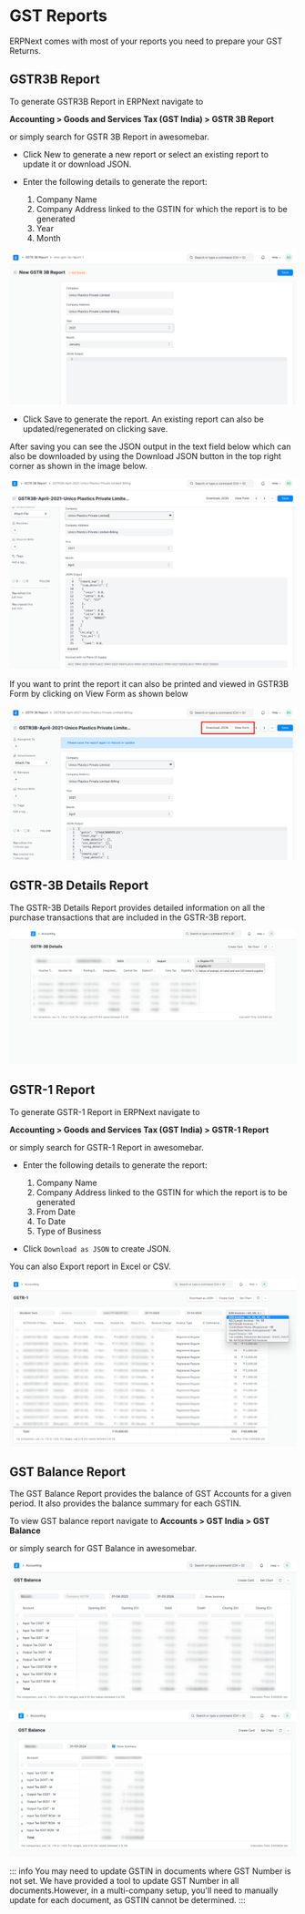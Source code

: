 # GST Reports

ERPNext comes with most of your reports you need to prepare your GST Returns.

## GSTR3B Report

To generate GSTR3B Report in ERPNext navigate to

**Accounting > Goods and Services Tax (GST India) > GSTR 3B Report**

or simply search for GSTR 3B Report in awesomebar.

- Click New to generate a new report or select an existing report to update it or download JSON.

- Enter the following details to generate the report:

    1. Company Name
    2. Company Address linked to the GSTIN for which the report is to be generated
    3. Year
    4. Month

![GSTR 3B Report](./assets/gstr_3b_input.png)

- Click Save to generate the report. An existing report can also be updated/regenerated on clicking save.

After saving you can see the JSON output in the text field below which can also be downloaded by using the Download JSON button in the top right corner as shown in the image below.

![GSTR 3B With JSON](./assets/gstr_3b_report.png)

If you want to print the report it can also be printed and viewed in GSTR3B Form by clicking on View Form as shown below

![Download Option in GSTR 3B](./assets/gstr_3b_download.png)

## GSTR-3B Details Report

The GSTR-3B Details Report provides detailed information on all the purchase transactions that are included in the GSTR-3B report.

![GSTR-3B Details Report](./assets/gstr_3b_details_report.png)

## GSTR-1 Report

To generate GSTR-1 Report in ERPNext navigate to

**Accounting > Goods and Services Tax (GST India) > GSTR-1 Report**

or simply search for GSTR-1 Report in awesomebar.

- Enter the following details to generate the report:

    1. Company Name
    2. Company Address linked to the GSTIN for which the report is to be generated
    3. From Date
    4. To Date
    5. Type of Business

- Click `Download as JSON` to create JSON.

You can also Export report in Excel or CSV.

![GSTR-1 Report](./assets/gstr1_report.png)

## GST Balance Report

The GST Balance Report provides the balance of GST Accounts for a given period.
It also provides the balance summary for each GSTIN.

To view GST balance report navigate to **Accounts > GST India > GST Balance**

or simply search for GST Balance in awesomebar.

![GST Balance Details Report](./assets/gst_balance_details_report.png)
![GST Balance Summary Report](./assets/gst_balance_summary_report.png)

::: info
You may need to update GSTIN in documents where GST Number is not set.
We have provided a tool to update GST Number in all documents.However, in a multi-company setup, you'll need to manually update for each document, as GSTIN cannot be determined.
:::
